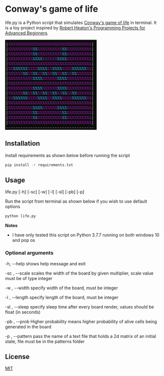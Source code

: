 # Conway's game of life

life.py is a Python script that simulates [Conway's game of life](https://en.wikipedia.org/wiki/Conway%27s_Game_of_Life) in terminal. It is a toy project inspired by [Robert Heaton's Programming Projects for Advanced Beginners](https://robertheaton.com/2018/12/08/programming-projects-for-advanced-beginners/).

![](https://github.com/yusuf-madkour/toy-projects/blob/master/Conway's%20game%20of%20life/demo.gif)

## Installation

Install requirements as shown below before running the script

```bash
pip install -r requirements.txt
```

## Usage

life.py [-h] [-sc] [-w] [-l] [-sl] [-pb] [-p]

Run the script from terminal as shown below if you wish to use default options

```bash
python life.py
```
**Notes**

- I have only tested this script on Python 3.7.7 running on both windows 10 and pop os

### Optional arguments

-h, --help       shows help message and exit

-sc , --scale    scales the width of the board by given multiplier, scale value must be of type integer

-w , --width     specify width of the board, must be integer

-l , --length    specify length of the board, must be integer

-sl , --sleep    specify sleep time after every board render, values should be float (in seconds)

-pb , --prob     Higher probability means higher probability of alive cells being generated in the board

-p , --pattern   pass the name of a text file that holds a 2d matrix of an initial state, file must be in the patterns folder

## License

[MIT](https://choosealicense.com/licenses/mit/)
